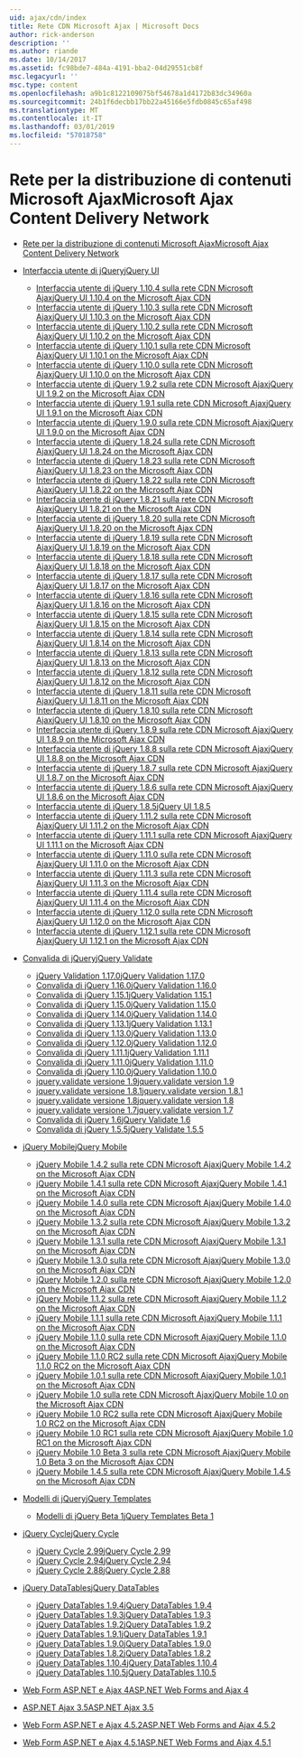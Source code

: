 ```yaml
---
uid: ajax/cdn/index
title: Rete CDN Microsoft Ajax | Microsoft Docs
author: rick-anderson
description: ''
ms.author: riande
ms.date: 10/14/2017
ms.assetid: fc98bde7-484a-4191-bba2-04d29551cb8f
msc.legacyurl: ''
msc.type: content
ms.openlocfilehash: a9b1c8122109075bf54678a1d4172b83dc34960a
ms.sourcegitcommit: 24b1f6decbb17bb22a45166e5fdb0845c65af498
ms.translationtype: MT
ms.contentlocale: it-IT
ms.lasthandoff: 03/01/2019
ms.locfileid: "57018758"
---
```

<a name="microsoft-ajax-content-delivery-network"></a><span data-ttu-id="4ad93-102">Rete per la distribuzione di contenuti Microsoft Ajax</span><span class="sxs-lookup"><span data-stu-id="4ad93-102">Microsoft Ajax Content Delivery Network</span></span>
====================
- [<span data-ttu-id="4ad93-103">Rete per la distribuzione di contenuti Microsoft Ajax</span><span class="sxs-lookup"><span data-stu-id="4ad93-103">Microsoft Ajax Content Delivery Network</span></span>](overview.md)
- [<span data-ttu-id="4ad93-104">Interfaccia utente di jQuery</span><span class="sxs-lookup"><span data-stu-id="4ad93-104">jQuery UI</span></span>](jquery-ui/index.md)

    - [<span data-ttu-id="4ad93-105">Interfaccia utente di jQuery 1.10.4 sulla rete CDN Microsoft Ajax</span><span class="sxs-lookup"><span data-stu-id="4ad93-105">jQuery UI 1.10.4 on the Microsoft Ajax CDN</span></span>](jquery-ui/cdnjqueryui1104.md)
    - [<span data-ttu-id="4ad93-106">Interfaccia utente di jQuery 1.10.3 sulla rete CDN Microsoft Ajax</span><span class="sxs-lookup"><span data-stu-id="4ad93-106">jQuery UI 1.10.3 on the Microsoft Ajax CDN</span></span>](jquery-ui/cdnjqueryui1103.md)
    - [<span data-ttu-id="4ad93-107">Interfaccia utente di jQuery 1.10.2 sulla rete CDN Microsoft Ajax</span><span class="sxs-lookup"><span data-stu-id="4ad93-107">jQuery UI 1.10.2 on the Microsoft Ajax CDN</span></span>](jquery-ui/cdnjqueryui1102.md)
    - [<span data-ttu-id="4ad93-108">Interfaccia utente di jQuery 1.10.1 sulla rete CDN Microsoft Ajax</span><span class="sxs-lookup"><span data-stu-id="4ad93-108">jQuery UI 1.10.1 on the Microsoft Ajax CDN</span></span>](jquery-ui/cdnjqueryui1101.md)
    - [<span data-ttu-id="4ad93-109">Interfaccia utente di jQuery 1.10.0 sulla rete CDN Microsoft Ajax</span><span class="sxs-lookup"><span data-stu-id="4ad93-109">jQuery UI 1.10.0 on the Microsoft Ajax CDN</span></span>](jquery-ui/cdnjqueryui1100.md)
    - [<span data-ttu-id="4ad93-110">Interfaccia utente di jQuery 1.9.2 sulla rete CDN Microsoft Ajax</span><span class="sxs-lookup"><span data-stu-id="4ad93-110">jQuery UI 1.9.2 on the Microsoft Ajax CDN</span></span>](jquery-ui/cdnjqueryui192.md)
    - [<span data-ttu-id="4ad93-111">Interfaccia utente di jQuery 1.9.1 sulla rete CDN Microsoft Ajax</span><span class="sxs-lookup"><span data-stu-id="4ad93-111">jQuery UI 1.9.1 on the Microsoft Ajax CDN</span></span>](jquery-ui/cdnjqueryui191.md)
    - [<span data-ttu-id="4ad93-112">Interfaccia utente di jQuery 1.9.0 sulla rete CDN Microsoft Ajax</span><span class="sxs-lookup"><span data-stu-id="4ad93-112">jQuery UI 1.9.0 on the Microsoft Ajax CDN</span></span>](jquery-ui/cdnjqueryui190.md)
    - [<span data-ttu-id="4ad93-113">Interfaccia utente di jQuery 1.8.24 sulla rete CDN Microsoft Ajax</span><span class="sxs-lookup"><span data-stu-id="4ad93-113">jQuery UI 1.8.24 on the Microsoft Ajax CDN</span></span>](jquery-ui/cdnjqueryui1824.md)
    - [<span data-ttu-id="4ad93-114">Interfaccia utente di jQuery 1.8.23 sulla rete CDN Microsoft Ajax</span><span class="sxs-lookup"><span data-stu-id="4ad93-114">jQuery UI 1.8.23 on the Microsoft Ajax CDN</span></span>](jquery-ui/cdnjqueryui1823.md)
    - [<span data-ttu-id="4ad93-115">Interfaccia utente di jQuery 1.8.22 sulla rete CDN Microsoft Ajax</span><span class="sxs-lookup"><span data-stu-id="4ad93-115">jQuery UI 1.8.22 on the Microsoft Ajax CDN</span></span>](jquery-ui/cdnjqueryui1822.md)
    - [<span data-ttu-id="4ad93-116">Interfaccia utente di jQuery 1.8.21 sulla rete CDN Microsoft Ajax</span><span class="sxs-lookup"><span data-stu-id="4ad93-116">jQuery UI 1.8.21 on the Microsoft Ajax CDN</span></span>](jquery-ui/cdnjqueryui1821.md)
    - [<span data-ttu-id="4ad93-117">Interfaccia utente di jQuery 1.8.20 sulla rete CDN Microsoft Ajax</span><span class="sxs-lookup"><span data-stu-id="4ad93-117">jQuery UI 1.8.20 on the Microsoft Ajax CDN</span></span>](jquery-ui/cdnjqueryui1820.md)
    - [<span data-ttu-id="4ad93-118">Interfaccia utente di jQuery 1.8.19 sulla rete CDN Microsoft Ajax</span><span class="sxs-lookup"><span data-stu-id="4ad93-118">jQuery UI 1.8.19 on the Microsoft Ajax CDN</span></span>](jquery-ui/cdnjqueryui1819.md)
    - [<span data-ttu-id="4ad93-119">Interfaccia utente di jQuery 1.8.18 sulla rete CDN Microsoft Ajax</span><span class="sxs-lookup"><span data-stu-id="4ad93-119">jQuery UI 1.8.18 on the Microsoft Ajax CDN</span></span>](jquery-ui/cdnjqueryui1818.md)
    - [<span data-ttu-id="4ad93-120">Interfaccia utente di jQuery 1.8.17 sulla rete CDN Microsoft Ajax</span><span class="sxs-lookup"><span data-stu-id="4ad93-120">jQuery UI 1.8.17 on the Microsoft Ajax CDN</span></span>](jquery-ui/cdnjqueryui1817.md)
    - [<span data-ttu-id="4ad93-121">Interfaccia utente di jQuery 1.8.16 sulla rete CDN Microsoft Ajax</span><span class="sxs-lookup"><span data-stu-id="4ad93-121">jQuery UI 1.8.16 on the Microsoft Ajax CDN</span></span>](jquery-ui/cdnjqueryui1816.md)
    - [<span data-ttu-id="4ad93-122">Interfaccia utente di jQuery 1.8.15 sulla rete CDN Microsoft Ajax</span><span class="sxs-lookup"><span data-stu-id="4ad93-122">jQuery UI 1.8.15 on the Microsoft Ajax CDN</span></span>](jquery-ui/cdnjqueryui1815.md)
    - [<span data-ttu-id="4ad93-123">Interfaccia utente di jQuery 1.8.14 sulla rete CDN Microsoft Ajax</span><span class="sxs-lookup"><span data-stu-id="4ad93-123">jQuery UI 1.8.14 on the Microsoft Ajax CDN</span></span>](jquery-ui/cdnjqueryui1814.md)
    - [<span data-ttu-id="4ad93-124">Interfaccia utente di jQuery 1.8.13 sulla rete CDN Microsoft Ajax</span><span class="sxs-lookup"><span data-stu-id="4ad93-124">jQuery UI 1.8.13 on the Microsoft Ajax CDN</span></span>](jquery-ui/cdnjqueryui1813.md)
    - [<span data-ttu-id="4ad93-125">Interfaccia utente di jQuery 1.8.12 sulla rete CDN Microsoft Ajax</span><span class="sxs-lookup"><span data-stu-id="4ad93-125">jQuery UI 1.8.12 on the Microsoft Ajax CDN</span></span>](jquery-ui/cdnjqueryui1812.md)
    - [<span data-ttu-id="4ad93-126">Interfaccia utente di jQuery 1.8.11 sulla rete CDN Microsoft Ajax</span><span class="sxs-lookup"><span data-stu-id="4ad93-126">jQuery UI 1.8.11 on the Microsoft Ajax CDN</span></span>](jquery-ui/cdnjqueryui1811.md)
    - [<span data-ttu-id="4ad93-127">Interfaccia utente di jQuery 1.8.10 sulla rete CDN Microsoft Ajax</span><span class="sxs-lookup"><span data-stu-id="4ad93-127">jQuery UI 1.8.10 on the Microsoft Ajax CDN</span></span>](jquery-ui/cdnjqueryui1910.md)
    - [<span data-ttu-id="4ad93-128">Interfaccia utente di jQuery 1.8.9 sulla rete CDN Microsoft Ajax</span><span class="sxs-lookup"><span data-stu-id="4ad93-128">jQuery UI 1.8.9 on the Microsoft Ajax CDN</span></span>](jquery-ui/cdnjqueryui189.md)
    - [<span data-ttu-id="4ad93-129">Interfaccia utente di jQuery 1.8.8 sulla rete CDN Microsoft Ajax</span><span class="sxs-lookup"><span data-stu-id="4ad93-129">jQuery UI 1.8.8 on the Microsoft Ajax CDN</span></span>](jquery-ui/cdnjqueryui188.md)
    - [<span data-ttu-id="4ad93-130">Interfaccia utente di jQuery 1.8.7 sulla rete CDN Microsoft Ajax</span><span class="sxs-lookup"><span data-stu-id="4ad93-130">jQuery UI 1.8.7 on the Microsoft Ajax CDN</span></span>](jquery-ui/cdnjqueryui187.md)
    - [<span data-ttu-id="4ad93-131">Interfaccia utente di jQuery 1.8.6 sulla rete CDN Microsoft Ajax</span><span class="sxs-lookup"><span data-stu-id="4ad93-131">jQuery UI 1.8.6 on the Microsoft Ajax CDN</span></span>](jquery-ui/cdnjqueryui186.md)
    - [<span data-ttu-id="4ad93-132">Interfaccia utente di jQuery 1.8.5</span><span class="sxs-lookup"><span data-stu-id="4ad93-132">jQuery UI 1.8.5</span></span>](jquery-ui/cdnjqueryui185.md)
    - [<span data-ttu-id="4ad93-133">Interfaccia utente di jQuery 1.11.2 sulla rete CDN Microsoft Ajax</span><span class="sxs-lookup"><span data-stu-id="4ad93-133">jQuery UI 1.11.2 on the Microsoft Ajax CDN</span></span>](jquery-ui/cdnjqueryui1112.md)
    - [<span data-ttu-id="4ad93-134">Interfaccia utente di jQuery 1.11.1 sulla rete CDN Microsoft Ajax</span><span class="sxs-lookup"><span data-stu-id="4ad93-134">jQuery UI 1.11.1 on the Microsoft Ajax CDN</span></span>](jquery-ui/cdnjqueryui1111.md)
    - [<span data-ttu-id="4ad93-135">Interfaccia utente di jQuery 1.11.0 sulla rete CDN Microsoft Ajax</span><span class="sxs-lookup"><span data-stu-id="4ad93-135">jQuery UI 1.11.0 on the Microsoft Ajax CDN</span></span>](jquery-ui/cdnjqueryui1110.md)
    - [<span data-ttu-id="4ad93-136">Interfaccia utente di jQuery 1.11.3 sulla rete CDN Microsoft Ajax</span><span class="sxs-lookup"><span data-stu-id="4ad93-136">jQuery UI 1.11.3 on the Microsoft Ajax CDN</span></span>](jquery-ui/cdnjqueryui1113.md)
    - [<span data-ttu-id="4ad93-137">Interfaccia utente di jQuery 1.11.4 sulla rete CDN Microsoft Ajax</span><span class="sxs-lookup"><span data-stu-id="4ad93-137">jQuery UI 1.11.4 on the Microsoft Ajax CDN</span></span>](jquery-ui/cdnjqueryui1114.md)
    - [<span data-ttu-id="4ad93-138">Interfaccia utente di jQuery 1.12.0 sulla rete CDN Microsoft Ajax</span><span class="sxs-lookup"><span data-stu-id="4ad93-138">jQuery UI 1.12.0 on the Microsoft Ajax CDN</span></span>](jquery-ui/cdnjqueryui1120.md)
    - [<span data-ttu-id="4ad93-139">Interfaccia utente di jQuery 1.12.1 sulla rete CDN Microsoft Ajax</span><span class="sxs-lookup"><span data-stu-id="4ad93-139">jQuery UI 1.12.1 on the Microsoft Ajax CDN</span></span>](jquery-ui/cdnjqueryui1121.md)
- [<span data-ttu-id="4ad93-140">Convalida di jQuery</span><span class="sxs-lookup"><span data-stu-id="4ad93-140">jQuery Validate</span></span>](jquery-validate/index.md)

    - [<span data-ttu-id="4ad93-141">jQuery Validation 1.17.0</span><span class="sxs-lookup"><span data-stu-id="4ad93-141">jQuery Validation 1.17.0</span></span>](jquery-validate/cdnjqueryvalidate1170.md)
    - [<span data-ttu-id="4ad93-142">Convalida di jQuery 1.16.0</span><span class="sxs-lookup"><span data-stu-id="4ad93-142">jQuery Validation 1.16.0</span></span>](jquery-validate/cdnjqueryvalidate1160.md)
    - [<span data-ttu-id="4ad93-143">Convalida di jQuery 1.15.1</span><span class="sxs-lookup"><span data-stu-id="4ad93-143">jQuery Validation 1.15.1</span></span>](jquery-validate/cdnjqueryvalidate1151.md)
    - [<span data-ttu-id="4ad93-144">Convalida di jQuery 1.15.0</span><span class="sxs-lookup"><span data-stu-id="4ad93-144">jQuery Validation 1.15.0</span></span>](jquery-validate/cdnjqueryvalidate1150.md)
    - [<span data-ttu-id="4ad93-145">Convalida di jQuery 1.14.0</span><span class="sxs-lookup"><span data-stu-id="4ad93-145">jQuery Validation 1.14.0</span></span>](jquery-validate/cdnjqueryvalidate1140.md)
    - [<span data-ttu-id="4ad93-146">Convalida di jQuery 1.13.1</span><span class="sxs-lookup"><span data-stu-id="4ad93-146">jQuery Validation 1.13.1</span></span>](jquery-validate/cdnjqueryvalidate1131.md)
    - [<span data-ttu-id="4ad93-147">Convalida di jQuery 1.13.0</span><span class="sxs-lookup"><span data-stu-id="4ad93-147">jQuery Validation 1.13.0</span></span>](jquery-validate/cdnjqueryvalidate1130.md)
    - [<span data-ttu-id="4ad93-148">Convalida di jQuery 1.12.0</span><span class="sxs-lookup"><span data-stu-id="4ad93-148">jQuery Validation 1.12.0</span></span>](jquery-validate/cdnjqueryvalidate1120.md)
    - [<span data-ttu-id="4ad93-149">Convalida di jQuery 1.11.1</span><span class="sxs-lookup"><span data-stu-id="4ad93-149">jQuery Validation 1.11.1</span></span>](jquery-validate/cdnjqueryvalidate1111.md)
    - [<span data-ttu-id="4ad93-150">Convalida di jQuery 1.11.0</span><span class="sxs-lookup"><span data-stu-id="4ad93-150">jQuery Validation 1.11.0</span></span>](jquery-validate/cdnjqueryvalidate111.md)
    - [<span data-ttu-id="4ad93-151">Convalida di jQuery 1.10.0</span><span class="sxs-lookup"><span data-stu-id="4ad93-151">jQuery Validation 1.10.0</span></span>](jquery-validate/cdnjqueryvalidate110.md)
    - [<span data-ttu-id="4ad93-152">jquery.validate versione 1.9</span><span class="sxs-lookup"><span data-stu-id="4ad93-152">jquery.validate version 1.9</span></span>](jquery-validate/cdnjqueryvalidate19.md)
    - [<span data-ttu-id="4ad93-153">jquery.validate versione 1.8.1</span><span class="sxs-lookup"><span data-stu-id="4ad93-153">jquery.validate version 1.8.1</span></span>](jquery-validate/cdnjqueryvalidate181.md)
    - [<span data-ttu-id="4ad93-154">jquery.validate versione 1.8</span><span class="sxs-lookup"><span data-stu-id="4ad93-154">jquery.validate version 1.8</span></span>](jquery-validate/cdnjqueryvalidate18.md)
    - [<span data-ttu-id="4ad93-155">jquery.validate versione 1.7</span><span class="sxs-lookup"><span data-stu-id="4ad93-155">jquery.validate version 1.7</span></span>](jquery-validate/cdnjqueryvalidate17.md)
    - [<span data-ttu-id="4ad93-156">Convalida di jQuery 1.6</span><span class="sxs-lookup"><span data-stu-id="4ad93-156">jQuery Validate 1.6</span></span>](jquery-validate/cdnjqueryvalidate16.md)
    - [<span data-ttu-id="4ad93-157">Convalida di jQuery 1.5.5</span><span class="sxs-lookup"><span data-stu-id="4ad93-157">jQuery Validate 1.5.5</span></span>](jquery-validate/cdnjqueryvalidate155.md)
- [<span data-ttu-id="4ad93-158">jQuery Mobile</span><span class="sxs-lookup"><span data-stu-id="4ad93-158">jQuery Mobile</span></span>](jquery-mobile/index.md)

    - [<span data-ttu-id="4ad93-159">jQuery Mobile 1.4.2 sulla rete CDN Microsoft Ajax</span><span class="sxs-lookup"><span data-stu-id="4ad93-159">jQuery Mobile 1.4.2 on the Microsoft Ajax CDN</span></span>](jquery-mobile/cdnjquerymobile142.md)
    - [<span data-ttu-id="4ad93-160">jQuery Mobile 1.4.1 sulla rete CDN Microsoft Ajax</span><span class="sxs-lookup"><span data-stu-id="4ad93-160">jQuery Mobile 1.4.1 on the Microsoft Ajax CDN</span></span>](jquery-mobile/cdnjquerymobile141.md)
    - [<span data-ttu-id="4ad93-161">jQuery Mobile 1.4.0 sulla rete CDN Microsoft Ajax</span><span class="sxs-lookup"><span data-stu-id="4ad93-161">jQuery Mobile 1.4.0 on the Microsoft Ajax CDN</span></span>](jquery-mobile/cdnjquerymobile140.md)
    - [<span data-ttu-id="4ad93-162">jQuery Mobile 1.3.2 sulla rete CDN Microsoft Ajax</span><span class="sxs-lookup"><span data-stu-id="4ad93-162">jQuery Mobile 1.3.2 on the Microsoft Ajax CDN</span></span>](jquery-mobile/cdnjquerymobile132.md)
    - [<span data-ttu-id="4ad93-163">jQuery Mobile 1.3.1 sulla rete CDN Microsoft Ajax</span><span class="sxs-lookup"><span data-stu-id="4ad93-163">jQuery Mobile 1.3.1 on the Microsoft Ajax CDN</span></span>](jquery-mobile/cdnjquerymobile131.md)
    - [<span data-ttu-id="4ad93-164">jQuery Mobile 1.3.0 sulla rete CDN Microsoft Ajax</span><span class="sxs-lookup"><span data-stu-id="4ad93-164">jQuery Mobile 1.3.0 on the Microsoft Ajax CDN</span></span>](jquery-mobile/cdnjquerymobile130.md)
    - [<span data-ttu-id="4ad93-165">jQuery Mobile 1.2.0 sulla rete CDN Microsoft Ajax</span><span class="sxs-lookup"><span data-stu-id="4ad93-165">jQuery Mobile 1.2.0 on the Microsoft Ajax CDN</span></span>](jquery-mobile/cdnjquerymobile120.md)
    - [<span data-ttu-id="4ad93-166">jQuery Mobile 1.1.2 sulla rete CDN Microsoft Ajax</span><span class="sxs-lookup"><span data-stu-id="4ad93-166">jQuery Mobile 1.1.2 on the Microsoft Ajax CDN</span></span>](jquery-mobile/cdnjquerymobile112.md)
    - [<span data-ttu-id="4ad93-167">jQuery Mobile 1.1.1 sulla rete CDN Microsoft Ajax</span><span class="sxs-lookup"><span data-stu-id="4ad93-167">jQuery Mobile 1.1.1 on the Microsoft Ajax CDN</span></span>](jquery-mobile/cdnjquerymobile111.md)
    - [<span data-ttu-id="4ad93-168">jQuery Mobile 1.1.0 sulla rete CDN Microsoft Ajax</span><span class="sxs-lookup"><span data-stu-id="4ad93-168">jQuery Mobile 1.1.0 on the Microsoft Ajax CDN</span></span>](jquery-mobile/cdnjquerymobile110.md)
    - [<span data-ttu-id="4ad93-169">jQuery Mobile 1.1.0 RC2 sulla rete CDN Microsoft Ajax</span><span class="sxs-lookup"><span data-stu-id="4ad93-169">jQuery Mobile 1.1.0 RC2 on the Microsoft Ajax CDN</span></span>](jquery-mobile/cdnjquerymobile110rc2.md)
    - [<span data-ttu-id="4ad93-170">jQuery Mobile 1.0.1 sulla rete CDN Microsoft Ajax</span><span class="sxs-lookup"><span data-stu-id="4ad93-170">jQuery Mobile 1.0.1 on the Microsoft Ajax CDN</span></span>](jquery-mobile/cdnjquerymobile101.md)
    - [<span data-ttu-id="4ad93-171">jQuery Mobile 1.0 sulla rete CDN Microsoft Ajax</span><span class="sxs-lookup"><span data-stu-id="4ad93-171">jQuery Mobile 1.0 on the Microsoft Ajax CDN</span></span>](jquery-mobile/cdnjquerymobile10.md)
    - [<span data-ttu-id="4ad93-172">jQuery Mobile 1.0 RC2 sulla rete CDN Microsoft Ajax</span><span class="sxs-lookup"><span data-stu-id="4ad93-172">jQuery Mobile 1.0 RC2 on the Microsoft Ajax CDN</span></span>](jquery-mobile/cdnjquerymobile10rc2.md)
    - [<span data-ttu-id="4ad93-173">jQuery Mobile 1.0 RC1 sulla rete CDN Microsoft Ajax</span><span class="sxs-lookup"><span data-stu-id="4ad93-173">jQuery Mobile 1.0 RC1 on the Microsoft Ajax CDN</span></span>](jquery-mobile/cdnjquerymobile10rc1.md)
    - [<span data-ttu-id="4ad93-174">jQuery Mobile 1.0 Beta 3 sulla rete CDN Microsoft Ajax</span><span class="sxs-lookup"><span data-stu-id="4ad93-174">jQuery Mobile 1.0 Beta 3 on the Microsoft Ajax CDN</span></span>](jquery-mobile/cdnjquerymobile10b3.md)
    - [<span data-ttu-id="4ad93-175">jQuery Mobile 1.4.5 sulla rete CDN Microsoft Ajax</span><span class="sxs-lookup"><span data-stu-id="4ad93-175">jQuery Mobile 1.4.5 on the Microsoft Ajax CDN</span></span>](jquery-mobile/cdnjquerymobile145.md)
- [<span data-ttu-id="4ad93-176">Modelli di jQuery</span><span class="sxs-lookup"><span data-stu-id="4ad93-176">jQuery Templates</span></span>](jquery-templates/index.md)

    - [<span data-ttu-id="4ad93-177">Modelli di jQuery Beta 1</span><span class="sxs-lookup"><span data-stu-id="4ad93-177">jQuery Templates Beta 1</span></span>](jquery-templates/cdnjquerytemplatesbeta1.md)
- [<span data-ttu-id="4ad93-178">jQuery Cycle</span><span class="sxs-lookup"><span data-stu-id="4ad93-178">jQuery Cycle</span></span>](jquery-cycle/index.md)

    - [<span data-ttu-id="4ad93-179">jQuery Cycle 2.99</span><span class="sxs-lookup"><span data-stu-id="4ad93-179">jQuery Cycle 2.99</span></span>](jquery-cycle/cdnjquerycycle299.md)
    - [<span data-ttu-id="4ad93-180">jQuery Cycle 2.94</span><span class="sxs-lookup"><span data-stu-id="4ad93-180">jQuery Cycle 2.94</span></span>](jquery-cycle/cdnjquerycycle294.md)
    - [<span data-ttu-id="4ad93-181">jQuery Cycle 2.88</span><span class="sxs-lookup"><span data-stu-id="4ad93-181">jQuery Cycle 2.88</span></span>](jquery-cycle/cdnjquerycycle288.md)
- [<span data-ttu-id="4ad93-182">jQuery DataTables</span><span class="sxs-lookup"><span data-stu-id="4ad93-182">jQuery DataTables</span></span>](jquery-datatables/index.md)

    - [<span data-ttu-id="4ad93-183">jQuery DataTables 1.9.4</span><span class="sxs-lookup"><span data-stu-id="4ad93-183">jQuery DataTables 1.9.4</span></span>](jquery-datatables/cdnjquerydatatables194.md)
    - [<span data-ttu-id="4ad93-184">jQuery DataTables 1.9.3</span><span class="sxs-lookup"><span data-stu-id="4ad93-184">jQuery DataTables 1.9.3</span></span>](jquery-datatables/cdnjquerydatatables193.md)
    - [<span data-ttu-id="4ad93-185">jQuery DataTables 1.9.2</span><span class="sxs-lookup"><span data-stu-id="4ad93-185">jQuery DataTables 1.9.2</span></span>](jquery-datatables/cdnjquerydatatables192.md)
    - [<span data-ttu-id="4ad93-186">jQuery DataTables 1.9.1</span><span class="sxs-lookup"><span data-stu-id="4ad93-186">jQuery DataTables 1.9.1</span></span>](jquery-datatables/cdnjquerydatatables191.md)
    - [<span data-ttu-id="4ad93-187">jQuery DataTables 1.9.0</span><span class="sxs-lookup"><span data-stu-id="4ad93-187">jQuery DataTables 1.9.0</span></span>](jquery-datatables/cdnjquerydatatables190.md)
    - [<span data-ttu-id="4ad93-188">jQuery DataTables 1.8.2</span><span class="sxs-lookup"><span data-stu-id="4ad93-188">jQuery DataTables 1.8.2</span></span>](jquery-datatables/cdnjquerydatatables182.md)
    - [<span data-ttu-id="4ad93-189">jQuery DataTables 1.10.4</span><span class="sxs-lookup"><span data-stu-id="4ad93-189">jQuery DataTables 1.10.4</span></span>](jquery-datatables/cdnjquerydatatables104.md)
    - [<span data-ttu-id="4ad93-190">jQuery DataTables 1.10.5</span><span class="sxs-lookup"><span data-stu-id="4ad93-190">jQuery DataTables 1.10.5</span></span>](jquery-datatables/cdnjquerydatatables105.md)
- [<span data-ttu-id="4ad93-191">Web Form ASP.NET e Ajax 4</span><span class="sxs-lookup"><span data-stu-id="4ad93-191">ASP.NET Web Forms and Ajax 4</span></span>](cdnajax4.md)
- [<span data-ttu-id="4ad93-192">ASP.NET Ajax 3.5</span><span class="sxs-lookup"><span data-stu-id="4ad93-192">ASP.NET Ajax 3.5</span></span>](cdnajax35.md)
- [<span data-ttu-id="4ad93-193">Web Form ASP.NET e Ajax 4.5.2</span><span class="sxs-lookup"><span data-stu-id="4ad93-193">ASP.NET Web Forms and Ajax 4.5.2</span></span>](cdnajax452.md)
- [<span data-ttu-id="4ad93-194">Web Form ASP.NET e Ajax 4.5.1</span><span class="sxs-lookup"><span data-stu-id="4ad93-194">ASP.NET Web Forms and Ajax 4.5.1</span></span>](cdnajax451.md)
